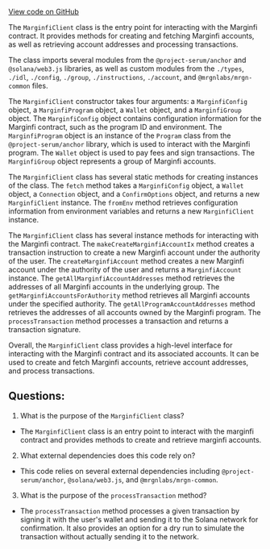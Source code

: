 [View code on GitHub](https://github.com/mrgnlabs/mrgn-ts/packages/marginfi-client-v2/src/client.ts)

The `MarginfiClient` class is the entry point for interacting with the Marginfi contract. It provides methods for creating and fetching Marginfi accounts, as well as retrieving account addresses and processing transactions.

The class imports several modules from the `@project-serum/anchor` and `@solana/web3.js` libraries, as well as custom modules from the `./types`, `./idl`, `./config`, `./group`, `./instructions`, `./account`, and `@mrgnlabs/mrgn-common` files.

The `MarginfiClient` constructor takes four arguments: a `MarginfiConfig` object, a `MarginfiProgram` object, a `Wallet` object, and a `MarginfiGroup` object. The `MarginfiConfig` object contains configuration information for the Marginfi contract, such as the program ID and environment. The `MarginfiProgram` object is an instance of the `Program` class from the `@project-serum/anchor` library, which is used to interact with the Marginfi program. The `Wallet` object is used to pay fees and sign transactions. The `MarginfiGroup` object represents a group of Marginfi accounts.

The `MarginfiClient` class has several static methods for creating instances of the class. The `fetch` method takes a `MarginfiConfig` object, a `Wallet` object, a `Connection` object, and a `ConfirmOptions` object, and returns a new `MarginfiClient` instance. The `fromEnv` method retrieves configuration information from environment variables and returns a new `MarginfiClient` instance.

The `MarginfiClient` class has several instance methods for interacting with the Marginfi contract. The `makeCreateMarginfiAccountIx` method creates a transaction instruction to create a new Marginfi account under the authority of the user. The `createMarginfiAccount` method creates a new Marginfi account under the authority of the user and returns a `MarginfiAccount` instance. The `getAllMarginfiAccountAddresses` method retrieves the addresses of all Marginfi accounts in the underlying group. The `getMarginfiAccountsForAuthority` method retrieves all Marginfi accounts under the specified authority. The `getAllProgramAccountAddresses` method retrieves the addresses of all accounts owned by the Marginfi program. The `processTransaction` method processes a transaction and returns a transaction signature.

Overall, the `MarginfiClient` class provides a high-level interface for interacting with the Marginfi contract and its associated accounts. It can be used to create and fetch Marginfi accounts, retrieve account addresses, and process transactions.

## Questions:

1.  What is the purpose of the `MarginfiClient` class?

- The `MarginfiClient` class is an entry point to interact with the marginfi contract and provides methods to create and retrieve marginfi accounts.

2. What external dependencies does this code rely on?

- This code relies on several external dependencies including `@project-serum/anchor`, `@solana/web3.js`, and `@mrgnlabs/mrgn-common`.

3. What is the purpose of the `processTransaction` method?

- The `processTransaction` method processes a given transaction by signing it with the user's wallet and sending it to the Solana network for confirmation. It also provides an option for a dry run to simulate the transaction without actually sending it to the network.

